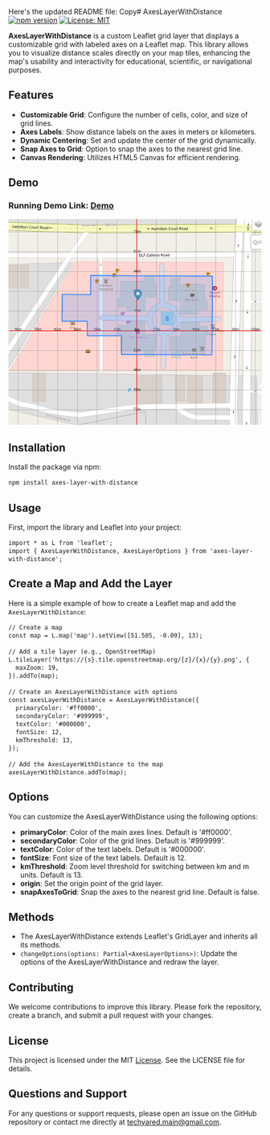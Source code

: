 Here's the updated README file:
Copy# AxesLayerWithDistance  [![npm version](https://badge.fury.io/js/axes-layer-with-distance.svg)](https://badge.fury.io/js/axes-layer-with-distance) [![License: MIT](https://img.shields.io/badge/License-MIT-blue.svg)](https://opensource.org/licenses/MIT)

**AxesLayerWithDistance** is a custom Leaflet grid layer that displays a customizable grid with labeled axes on a Leaflet map. This library allows you to visualize distance scales directly on your map tiles, enhancing the map's usability and interactivity for educational, scientific, or navigational purposes.

## Features

- **Customizable Grid**: Configure the number of cells, color, and size of grid lines.
- **Axes Labels**: Show distance labels on the axes in meters or kilometers.
- **Dynamic Centering**: Set and update the center of the grid dynamically.
- **Snap Axes to Grid**: Option to snap the axes to the nearest grid line.
- **Canvas Rendering**: Utilizes HTML5 Canvas for efficient rendering.

## Demo

### Running Demo Link: [Demo](https://aredtech.github.io/leaflet-grid-distance/)

![Demo Screenshot](./src/screenshot/image.png)

## Installation

Install the package via npm:

```bash
npm install axes-layer-with-distance

```

## Usage
First, import the library and Leaflet into your project:

```
import * as L from 'leaflet';
import { AxesLayerWithDistance, AxesLayerOptions } from 'axes-layer-with-distance';

```

## Create a Map and Add the Layer

Here is a simple example of how to create a Leaflet map and add the `AxesLayerWithDistance`:

```
// Create a map
const map = L.map('map').setView([51.505, -0.09], 13);

// Add a tile layer (e.g., OpenStreetMap)
L.tileLayer('https://{s}.tile.openstreetmap.org/{z}/{x}/{y}.png', {
  maxZoom: 19,
}).addTo(map);

// Create an AxesLayerWithDistance with options
const axesLayerWithDistance = AxesLayerWithDistance({
  primaryColor: '#ff0000',
  secondaryColor: '#999999',
  textColor: '#000000',
  fontSize: 12,
  kmThreshold: 13,
});

// Add the AxesLayerWithDistance to the map
axesLayerWithDistance.addTo(map);

```

## Options
You can customize the AxesLayerWithDistance using the following options:

- **primaryColor**: Color of the main axes lines. Default is '#ff0000'.
- **secondaryColor**: Color of the grid lines. Default is '#999999'.
- **textColor**: Color of the text labels. Default is '#000000'.
- **fontSize**: Font size of the text labels. Default is 12.
- **kmThreshold**: Zoom level threshold for switching between km and m units. Default is 13.
- **origin**: Set the origin point of the grid layer.
- **snapAxesToGrid**: Snap the axes to the nearest grid line. Default is false.

## Methods
- The AxesLayerWithDistance extends Leaflet's GridLayer and inherits all its methods.
- ```changeOptions(options: Partial<AxesLayerOptions>)```: Update the options of the AxesLayerWithDistance and redraw the layer.

## Contributing
We welcome contributions to improve this library. Please fork the repository, create a branch, and submit a pull request with your changes.

## License
This project is licensed under the MIT [License](https://opensource.org/license/mit). See the LICENSE file for details.


## Questions and Support
For any questions or support requests, please open an issue on the GitHub repository or contact me directly at techyared.main@gmail.com.